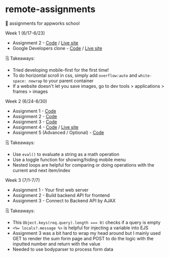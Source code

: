 # remote-assignments
🍫  assignments for appworks school

Week 1 (6/17-6/23)
- Assignment 2 - [Code](https://github.com/ivavay/remote-assignments/tree/main/week-1/assignment-2) / [Live site](https://ivavay.github.io/remote-assignments/week-1/assignment-2/)
- Google Developers clone - [Code](https://github.com/ivavay/remote-assignments/tree/main/week-1/google-developers/) / [Live site](https://ivavay.github.io/remote-assignments/week-1/google-developers/)

🗒️ Takeaways: 
- Tried developing mobile-first for the first time!
- To do horizontal scroll in css, simply add `overflow:auto` and `white-space: nowrap` to your parent container
- If a website doesn't let you save images, go to dev tools > applications > frames > images 

Week 2 (6/24-6/30)
- Assignment 1 - [Code](https://github.com/ivavay/remote-assignments/tree/main/week-2/assignment-1)
- Assignment 2 - [Code](https://github.com/ivavay/remote-assignments/tree/main/week-2/assignment-2)
- Assignment 3 - [Code](https://github.com/ivavay/remote-assignments/tree/main/week-2/assignment-3)
- Assignment 4 - [Code](https://github.com/ivavay/remote-assignments/tree/main/week-2/assignment-4) / [Live site](https://ivavay.github.io/remote-assignments/week-2/assignment-4/)
- Assignment 5 (Advanced / Optional) - [Code](https://github.com/ivavay/remote-assignments/tree/main/week-2/assignment-5)

🗒️ Takeaways:
- Use `eval()` to evaluate a string as a math operation
- Use a toggle function for showing/hiding mobile menu 
- Nested loops are helpful for comparing or doing operations with the current and next item/index

Week 3 (7/1-7/7)
- Assignment 1 - Your first web server
- Assignment 2 - Build backend API for frontend
- Assignment 3 - Connect to Backend API by AJAX

🗒️ Takeaways:
- This `Object.keys(req.query).length === 0)` checks if a query is empty
- `<%= locals?.message %>` is helpful for injecting a variable into EJS 
- Assignment 3 was a bit hard to wrap my head around but I mainly used GET to render the sum form page and POST to do the logic with the inputted number and return with the value
- Needed to use bodyparser to process form data 